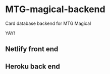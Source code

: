 # MTG-magical-backend
Card database backend for MTG Magical


YAY!



## Netlify front end


## Heroku back end
